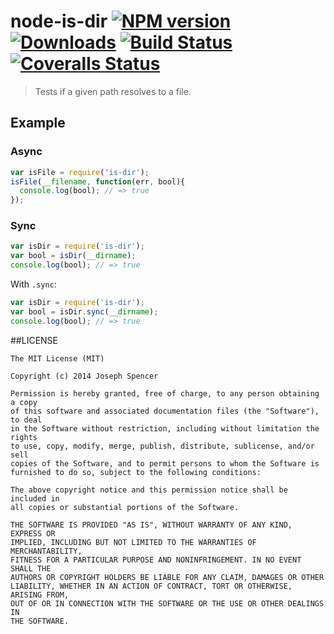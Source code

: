 # node-is-dir [![NPM version][npm-image]][npm-url] [![Downloads][downloads-image]][npm-url] [![Build Status][travis-image]][travis-url] [![Coveralls Status][coveralls-image]][coveralls-url]
> Tests if a given path resolves to a file.

## Example

### Async

```javascript
var isFile = require('is-dir');
isFile(__filename, function(err, bool){
  console.log(bool); // => true
});
```

### Sync

```javascript
var isDir = require('is-dir');
var bool = isDir(__dirname);
console.log(bool); // => true
```

With `.sync`:

```javascript
var isDir = require('is-dir');
var bool = isDir.sync(__dirname);
console.log(bool); // => true
```

##LICENSE
``````
The MIT License (MIT)

Copyright (c) 2014 Joseph Spencer

Permission is hereby granted, free of charge, to any person obtaining a copy
of this software and associated documentation files (the "Software"), to deal
in the Software without restriction, including without limitation the rights
to use, copy, modify, merge, publish, distribute, sublicense, and/or sell
copies of the Software, and to permit persons to whom the Software is
furnished to do so, subject to the following conditions:

The above copyright notice and this permission notice shall be included in
all copies or substantial portions of the Software.

THE SOFTWARE IS PROVIDED "AS IS", WITHOUT WARRANTY OF ANY KIND, EXPRESS OR
IMPLIED, INCLUDING BUT NOT LIMITED TO THE WARRANTIES OF MERCHANTABILITY,
FITNESS FOR A PARTICULAR PURPOSE AND NONINFRINGEMENT. IN NO EVENT SHALL THE
AUTHORS OR COPYRIGHT HOLDERS BE LIABLE FOR ANY CLAIM, DAMAGES OR OTHER
LIABILITY, WHETHER IN AN ACTION OF CONTRACT, TORT OR OTHERWISE, ARISING FROM,
OUT OF OR IN CONNECTION WITH THE SOFTWARE OR THE USE OR OTHER DEALINGS IN
THE SOFTWARE.
``````

[downloads-image]: http://img.shields.io/npm/dm/node-is-dir.svg
[npm-url]: https://npmjs.org/package/node-is-dir
[npm-image]: http://img.shields.io/npm/v/node-is-dir.svg

[travis-url]: https://travis-ci.org/jsdevel/node-is-dir
[travis-image]: http://img.shields.io/travis/jsdevel/node-is-dir.svg

[coveralls-url]: https://coveralls.io/r/jsdevel/node-is-dir
[coveralls-image]: http://img.shields.io/coveralls/jsdevel/node-is-dir/master.svg
